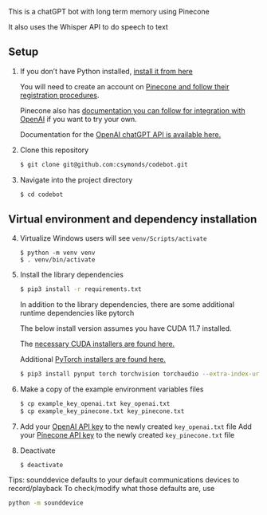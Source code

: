 This is a chatGPT bot with long term memory using Pinecone

It also uses the Whisper API to do speech to text


## Setup

1. If you don’t have Python installed, [install it from here](https://www.python.org/downloads/)
    

    You will need to create an account on [Pinecone and follow their registration procedures](https://www.pinecone.io/).

    Pinecone also has [documentation you can follow for integration with OpenAI](https://docs.pinecone.io/docs/openai) if you want to try your own.

    Documentation for the [OpenAI chatGPT API is available here.](https://platform.openai.com/docs/libraries)

2. Clone this repository

   ```bash
   $ git clone git@github.com:csymonds/codebot.git
   ```

3. Navigate into the project directory
   
   ```bash
   $ cd codebot
   ```
## Virtual environment and dependency installation
4. Virtualize
   Windows users will see `venv/Scripts/activate`
   ```
   $ python -m venv venv
   $ . venv/bin/activate
   ```

5. Install the library dependencies
   ```bash
   $ pip3 install -r requirements.txt
   ```

   In addition to the library dependencies, there are some additional runtime dependencies like pytorch
   
   The below install version assumes you have CUDA 11.7 installed. 
   
   The [necessary CUDA installers are found here.](https://developer.nvidia.com/cuda-zone)
   
   Additional [PyTorch installers are found here.](https://pytorch.org/get-started/locally/)

   ```bash
   $ pip3 install pynput torch torchvision torchaudio --extra-index-url https://download.pytorch.org/whl/cu117
   ```

6. Make a copy of the example environment variables files

   ```bash
   $ cp example_key_openai.txt key_openai.txt
   $ cp example_key_pinecone.txt key_pinecone.txt
   ```

7. Add your [OpenAI API key](https://beta.openai.com/account/api-keys) to the newly created `key_openai.txt` file
    Add your [Pinecone API key](https://docs.pinecone.io/docs/quickstart#2-get-and-verify-your-pinecone-api-key) to the newly created `key_pinecone.txt` file

8. Deactivate
   ```
   $ deactivate
   ```


Tips: sounddevice defaults to your default communications devices to record/playback To check/modify what those defaults are, use

   ```bash
   python -m sounddevice
   ```

